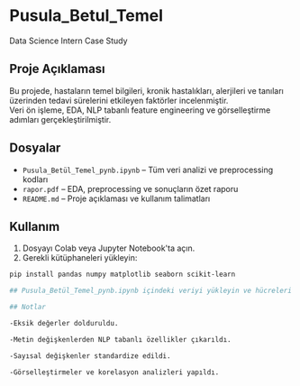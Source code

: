 # Pusula_Betul_Temel
Data Science Intern Case Study

## Proje Açıklaması
Bu projede, hastaların temel bilgileri, kronik hastalıkları, alerjileri ve tanıları üzerinden tedavi sürelerini etkileyen faktörler incelenmiştir.  
Veri ön işleme, EDA, NLP tabanlı feature engineering ve görselleştirme adımları gerçekleştirilmiştir.

## Dosyalar
- `Pusula_Betül_Temel_pynb.ipynb` – Tüm veri analizi ve preprocessing kodları
- `rapor.pdf` – EDA, preprocessing ve sonuçların özet raporu
- `README.md` – Proje açıklaması ve kullanım talimatları

## Kullanım
1. Dosyayı Colab veya Jupyter Notebook'ta açın.
2. Gerekli kütüphaneleri yükleyin:
```bash
pip install pandas numpy matplotlib seaborn scikit-learn

## Pusula_Betül_Temel_pynb.ipynb içindeki veriyi yükleyin ve hücreleri sırayla çalıştırın.

## Notlar

-Eksik değerler dolduruldu.

-Metin değişkenlerden NLP tabanlı özellikler çıkarıldı.

-Sayısal değişkenler standardize edildi.

-Görselleştirmeler ve korelasyon analizleri yapıldı.
